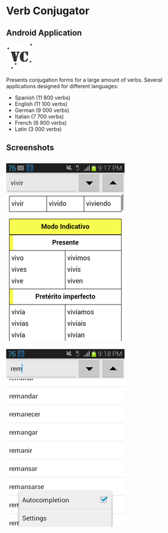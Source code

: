 
# Verb Conjugator

## Android Application
![icon](english/source/res/drawable-hdpi/icon_common.png)

Presents conjugation forms for a large amount of verbs.
Several applications designed for different languages:

  - Spanish (11 800 verbs)
  - English (11 100 verbs)
  - German (9 000 verbs)
  - Italian (7 700 verbs)
  - French (6 900 verbs)
  - Latin (3 000 verbs)



## Screenshots

![img1](spanish/source/img/img1.png)
---
![img2](spanish/source/img/img2.png)
